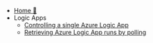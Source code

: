 <!-- markdownlint-disable -->

* [Home :house_with_garden:](/)
* Logic Apps
  * [Controlling a single Azure Logic App](./logicapps/control-single-logicapp.md)
  * [Retrieving Azure Logic App runs by polling](./logicapps/polling-logicapp-runs.md)